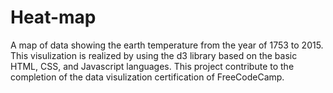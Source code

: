 # Heat-map
A map of data showing the earth temperature from the year of 1753 to 2015.
This visulization is realized by using the d3 library based on the basic HTML, CSS, and Javascript languages.
This project contribute to the completion of the data visulization certification of FreeCodeCamp.
